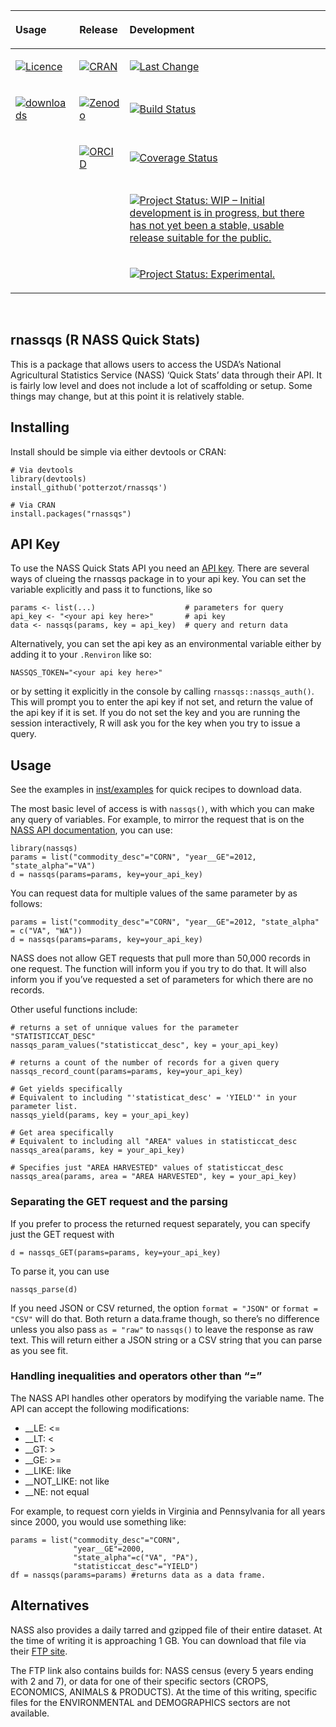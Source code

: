 <!-- README.md is generated from README.Rmd. Please edit that file -->

<table class="table">

<thead>

<tr class="header">

<th align="left">

Usage

</th>

<th align="left">

Release

</th>

<th align="left">

Development

</th>

</tr>

</thead>

<tbody>

<tr class="odd">

<td align="left">

<a href="http://choosealicense.com/licenses/mit/"><img src="https://img.shields.io/github/license/mashape/apistatus.svg" alt="Licence"></a>

</td>

<td align="left">

<a href="https://cran.r-project.org/package=rnassqs"><img src="http://www.r-pkg.org/badges/version-last-release/rnassqs" alt="CRAN"></a>

</td>

<td align="left">

<a href="https://github.com/potterzot/rnassqs/commits/master"><img src="https://img.shields.io/badge/last%20change-2019--05--03-brightgreen.svg" alt="Last Change"></a>

</td>

</tr>

<tr class="even">

<td align="left">

<a href="https://CRAN.R-project.org/package=rnassqs"><img src="https://cranlogs.r-pkg.org/badges/rnassqs" alt="downloads"></a>

</td>

<td align="left">

<a href="https://zenodo.org/badge/latestdoi/37335585"><img src="https://zenodo.org/badge/37335585.svg" alt="Zenodo"></a>

</td>

<td align="left">

<a href="https://travis-ci.org/potterzot/rnassqs"><img src="https://travis-ci.org/potterzot/rnassqs.svg?branch=master" alt="Build Status"></a>

</td>

</tr>

<tr class="odd">

<td align="left">

</td>

<td align="left">

<a href="http://orcid.org/0000-0002-3410-3732"><img src="https://img.shields.io/badge/ORCiD-0000--0002--3410--3732-green.svg" alt="ORCID"></a>

</td>

<td align="left">

<a href="https://coveralls.io/github/potterzot/rnassqs?branch=master"><img src="https://coveralls.io/repos/github/potterzot/rnassqs/badge.svg?branch=master" alt="Coverage Status"></a>

</td>

</tr>

<tr class="even">

<td align="left">

</td>

<td align="left">

</td>

<td align="left">

<a href="https://www.repostatus.org/#WIP"><img src="https://www.repostatus.org/badges/latest/wip.svg" alt="Project Status: WIP – Initial development is in progress, but there has not yet been a stable, usable release suitable for the public." /></a>

</td>

</tr>

<tr class="even">

<td align="left">

</td>

<td align="left">

</td>

<td align="left">

<a href="https://www.tidyverse.org/lifecycle/#experimental"><img src="https://img.shields.io/badge/lifecycle-experimental-orange.svg" alt="Project Status: Experimental." /></a>

</td>

</tr>

</tbody>

</table>

<br>

## rnassqs (R NASS Quick Stats)

This is a package that allows users to access the USDA’s National
Agricultural Statistics Service (NASS) ‘Quick Stats’ data through their
API. It is fairly low level and does not include a lot of scaffolding or
setup. Some things may change, but at this point it is relatively
stable.

## Installing

Install should be simple via either devtools or CRAN:

    # Via devtools
    library(devtools)
    install_github('potterzot/rnassqs')
    
    # Via CRAN
    install.packages("rnassqs")

## API Key

To use the NASS Quick Stats API you need an [API
key](http://quickstats.nass.usda.gov/api). There are several ways of
clueing the rnassqs package in to your api key. You can set the variable
explicitly and pass it to functions, like so

    params <- list(...)                    # parameters for query 
    api_key <- "<your api key here>"       # api key
    data <- nassqs(params, key = api_key)  # query and return data

Alternatively, you can set the api key as an environmental variable
either by adding it to your `.Renviron` like so:

    NASSQS_TOKEN="<your api key here>"

or by setting it explicitly in the console by calling
`rnassqs::nassqs_auth()`. This will prompt you to enter the api key if
not set, and return the value of the api key if it is set. If you do not
set the key and you are running the session interactively, R will ask
you for the key when you try to issue a query.

## Usage

See the examples in [inst/examples](inst/examples) for quick recipes to
download data.

The most basic level of access is with `nassqs()`, with which you can
make any query of variables. For example, to mirror the request that is
on the [NASS API documentation](http://quickstats.nass.usda.gov/api),
you can use:

    library(nassqs)
    params = list("commodity_desc"="CORN", "year__GE"=2012, "state_alpha"="VA")
    d = nassqs(params=params, key=your_api_key)

You can request data for multiple values of the same parameter by as
follows:

    params = list("commodity_desc"="CORN", "year__GE"=2012, "state_alpha" = c("VA", "WA"))
    d = nassqs(params=params, key=your_api_key)

NASS does not allow GET requests that pull more than 50,000 records in
one request. The function will inform you if you try to do that. It will
also inform you if you’ve requested a set of parameters for which there
are no records.

Other useful functions
    include:

    # returns a set of unnique values for the parameter "STATISTICCAT_DESC"
    nassqs_param_values("statisticcat_desc", key = your_api_key)
    
    # returns a count of the number of records for a given query
    nassqs_record_count(params=params, key=your_api_key)
    
    # Get yields specifically
    # Equivalent to including "'statisticat_desc' = 'YIELD'" in your parameter list. 
    nassqs_yield(params, key = your_api_key)
    
    # Get area specifically
    # Equivalent to including all "AREA" values in statisticcat_desc
    nassqs_area(params, key = your_api_key)
    
    # Specifies just "AREA HARVESTED" values of statisticcat_desc
    nassqs_area(params, area = "AREA HARVESTED", key = your_api_key)

### Separating the GET request and the parsing

If you prefer to process the returned request separately, you can
specify just the GET request with

    d = nassqs_GET(params=params, key=your_api_key)

To parse it, you can use

    nassqs_parse(d)

If you need JSON or CSV returned, the option `format = "JSON"` or
`format = "CSV"` will do that. Both return a data.frame though, so
there’s no difference unless you also pass `as = "raw"` to `nassqs()`
to leave the response as raw text. This will return either a JSON string
or a CSV string that you can parse as you see fit.

### Handling inequalities and operators other than “=”

The NASS API handles other operators by modifying the variable name. The
API can accept the following modifications:

  - \_\_LE: \<=
  - \_\_LT: \<
  - \_\_GT: \>
  - \_\_GE: \>=
  - \_\_LIKE: like
  - \_\_NOT\_LIKE: not like
  - \_\_NE: not equal

For example, to request corn yields in Virginia and Pennsylvania for all
years since 2000, you would use something like:

    params = list("commodity_desc"="CORN", 
                  "year__GE"=2000, 
                  "state_alpha"=c("VA", "PA"), 
                  "statisticcat_desc"="YIELD")
    df = nassqs(params=params) #returns data as a data frame.

## Alternatives

NASS also provides a daily tarred and gzipped file of their entire
dataset. At the time of writing it is approaching 1 GB. You can download
that file via their [FTP site](ftp://ftp.nass.usda.gov/quickstats).

The FTP link also contains builds for: NASS census (every 5 years ending
with 2 and 7), or data for one of their specific sectors (CROPS,
ECONOMICS, ANIMALS & PRODUCTS). At the time of this writing, specific
files for the ENVIRONMENTAL and DEMOGRAPHICS sectors are not available.
